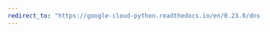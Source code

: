 ```yaml
---
redirect_to: "https://google-cloud-python.readthedocs.io/en/0.23.0/dns-resource-record-set.html"
---
```

